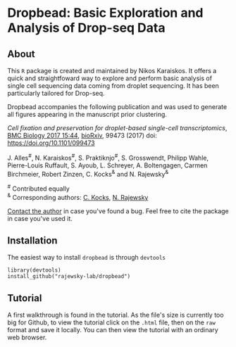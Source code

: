 # Dropbead: Basic Exploration and Analysis of Drop-seq Data

## About
This `R` package is created and maintained by Nikos Karaiskos.
It offers a quick and straightfoward way to explore and perform
basic analysis of single cell sequencing data coming from droplet
sequencing. It has been particularly tailored for Drop-seq.

Dropbead accompanies the following publication and was used to
generate all figures appearing in the manuscript prior clustering.


*Cell fixation and preservation for droplet-based single-cell transcriptomics*, <br />
[BMC Biology 2017 15:44](https://bmcbiol.biomedcentral.com/articles/10.1186/s12915-017-0383-5),
[bioRxiv](http://biorxiv.org/content/biorxiv/early/2017/04/13/099473.full.pdf), 99473 (2017)
doi: https://doi.org/10.1101/099473 

J. Alles<sup>#</sup>, N. Karaiskos<sup>#</sup>, S. Praktiknjo<sup>#</sup>, S. Grosswendt, Philipp Wahle, Pierre-Louis Ruffault,
S. Ayoub, L. Schreyer, A. Boltengagen, Carmen Birchmeier, Robert Zinzen, C. Kocks<sup>&</sup> and N. Rajewsky<sup>&</sup>

<sup>#</sup> Contributed equally <br />
<sup>&</sup> Corresponding authors: [C. Kocks](mailto:christine.kocks@mdc-berlin.de), [N. Rajewsky](mailto:rajewsky@mdc-berlin.de)

[Contact the author](mailto:nikolaos.karaiskos@mdc-berlin.de) in case you've found a bug. 
Feel free to cite the package in case you've used it.

## Installation
The easiest way to install `dropbead` is through `devtools`

```
library(devtools)
install_github("rajewsky-lab/dropbead")
```
## Tutorial
A first walkthrough is found in the tutorial. As the file's size is currently 
too big for Github, to view the tutorial click on the `.html` file, then on the
`raw` format and save it locally. You can then view the tutorial with an
ordinary web browser.
